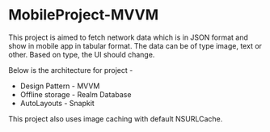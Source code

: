 # MobileProject-MVVM

This project is aimed to fetch network data which is in JSON format and show in mobile app in tabular format. 
The data can be of type image, text or other. 
Based on type, the UI should change.

Below is the architecture for project -
- Design Pattern - MVVM
- Offline storage - Realm Database
- AutoLayouts - Snapkit

This project also uses image caching with default NSURLCache.
